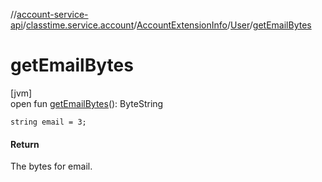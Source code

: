 //[account-service-api](../../../../index.md)/[classtime.service.account](../../index.md)/[AccountExtensionInfo](../index.md)/[User](index.md)/[getEmailBytes](get-email-bytes.md)

# getEmailBytes

[jvm]\
open fun [getEmailBytes](get-email-bytes.md)(): ByteString

`string email = 3;`

#### Return

The bytes for email.

